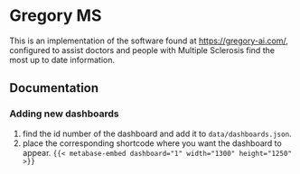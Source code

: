 # Gregory MS

This is an implementation of the software found at <https://gregory-ai.com/>, configured to assist doctors and people with Multiple Sclerosis find the most up to date information.

## Documentation

### Adding new dashboards

1. find the id number of the dashboard and add it to `data/dashboards.json`.
2. place the corresponding shortcode where you want the dashboard to appear. `{{< metabase-embed dashboard="1" width="1300" height="1250" >}}`
